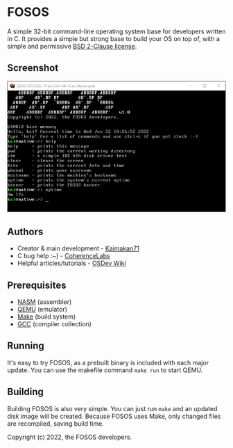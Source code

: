 # FOSOS
A simple 32-bit command-line operating system base for developers written in C. It provides a simple but strong base to build your OS on top of, with a simple and permissive [BSD 2-Clause license](LICENSE).

## Screenshot
![FOSOS Screenshot](screenshot.png)

## Authors
* Creator & main development - [Kaimakan71](https://kaimakan71.github.io)
* C bug help :~) - [CoherenceLabs](https://github.com/CoherenceLabs)
* Helpful articles/tutorials - [OSDev Wiki](https://wiki.osdev.org)

## Prerequisites
* [NASM](https://www.nasm.us) (assembler)
* [QEMU](https://www.qemu.org) (emulator)
* [Make](https://www.gnu.org/software/make) (build system)
* [GCC](https://gcc.gnu.org) (compiler collection)

## Running
It's easy to try FOSOS, as a prebuilt binary is included with each major update. You can use the makefile command `make run` to start QEMU.

## Building
Building FOSOS is also very simple. You can just run `make` and an updated disk image will be created. Because FOSOS uses Make, only changed files are recompiled, saving build time.

Copyright (c) 2022, the FOSOS developers.

